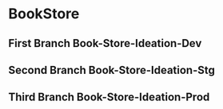 # BookStore
## First Branch Book-Store-Ideation-Dev
## Second Branch Book-Store-Ideation-Stg
## Third Branch Book-Store-Ideation-Prod
